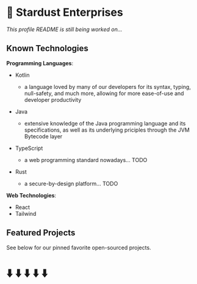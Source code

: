 # 🚀 Stardust Enterprises

*This profile README is still being worked on...*

## Known Technologies

**Programming Languages**:
 - Kotlin
   - a language loved by many of our developers for its syntax, typing, null-safety, and much more, allowing for more ease-of-use and developer productivity
 - Java
   - extensive knowledge of the Java programming language and its specifications, as well as its underlying priciples through the JVM Bytecode layer

 - TypeScript
   - a web programming standard nowadays... TODO
 
 - Rust
   - a secure-by-design platform... TODO

**Web Technologies**:
  - React
  - Tailwind

## Featured Projects
See below for our pinned favorite open-sourced projects.

# ⬇️ ⬇️ ⬇️ ⬇️ ⬇️
